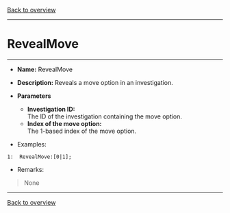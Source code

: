 [Back to overview](index.md)

---
# RevealMove
---
- **Name:** RevealMove
- **Description:** Reveals a move option in an investigation.
- **Parameters**
  - **Investigation ID:**  
    The ID of the investigation containing the move option.
  - **Index of the move option:**  
    The 1-based index of the move option.

- Examples:
```
1:  RevealMove:[0|1];
```

- Remarks:
> None

---
[Back to overview](index.md)